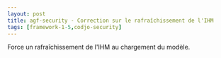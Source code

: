 ```yaml
---
layout: post
title: agf-security - Correction sur le rafraîchissement de l'IHM
tags: [framework-1-5,codjo-security]
---
```

Force un rafraîchissement de l'IHM au chargement du modèle.
